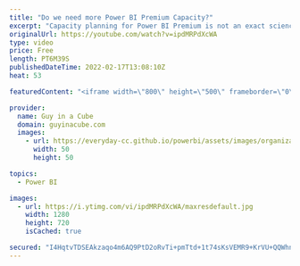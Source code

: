 ```yaml
---
title: "Do we need more Power BI Premium Capacity?"
excerpt: "Capacity planning for Power BI Premium is not an exact science. How much capacity do you need? As with most things, it depends! Adam walks through some things to consider when thinking about your planning.  Premium Gen2 capacity load evaluation https://docs.microsoft.com/power-bi/admin/service-premium-concepts"
originalUrl: https://youtube.com/watch?v=ipdMRPdXcWA
type: video
price: Free
length: PT6M39S
publishedDateTime: 2022-02-17T13:08:10Z
heat: 53

featuredContent: "<iframe width=\"800\" height=\"500\" frameborder=\"0\" src=\"https://www.youtube.com/embed/ipdMRPdXcWA\" allow=\"accelerometer; autoplay; encrypted-media; gyroscope; picture-in-picture\" allowfullscreen></iframe>"

provider:
  name: Guy in a Cube
  domain: guyinacube.com
  images:
    - url: https://everyday-cc.github.io/powerbi/assets/images/organizations/guyinacube.com-50x50.jpg
      width: 50
      height: 50

topics:
  - Power BI

images:
  - url: https://i.ytimg.com/vi/ipdMRPdXcWA/maxresdefault.jpg
    width: 1280
    height: 720
    isCached: true

secured: "I4HqtvTDSEAkzaqo4m6AQ9PtD2oRvTi+pmTtd+1t74sKsVEMR9+KrVU+QQWhnR8FYBHXv5t5fW1iymmjP3uc2WF6aGAeHugnb570nPA1+XZhKmIHjC+L8zYepLHJJe1nHR2fDYFyNucPEF6fh0JlOGEB5wzs6CxYSpxG5kq/pQbHU6dm3Cke/oUyg9sIR/kSEmsOsm/JCb7Vtc6G8WVp3hs5SYDZ5OJTfi6PIObiaRwA2TmOCa4qIfdu5SF+CUIERUr5AFCLEJaZlMG50EkBs1Cdb7yyK1KCI5aDnJbQRiR18xm1MT2/On5wSqCojvEE8ZhF0FfDv38MMrJbGsvS3Kjl5syUdLoVd9NGzPE/5XHbSnwHZk+iOg0Zby/e9o7qO/SWe+vRxR/S5IACe0D+tRO68Ud1ZTo8H2+FaU/Ra38=;F418yDzeGCV7C0UMRPIyVw=="
---
```


